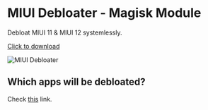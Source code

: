 # MIUI Debloater - Magisk Module
Debloat MIUI 11 & MIUI 12 systemlessly.

[Click to download](https://github.com/furkun/MIUI-Debloater/releases)

![MIUI Debloater](https://i.ibb.co/CtGNDRm/IMG-20210402-213849-miuiturkiye-net.jpg)

## Which apps will be debloated?
Check [this](https://github.com/furkun/MIUI-Debloater/blob/main/install.sh) link.
